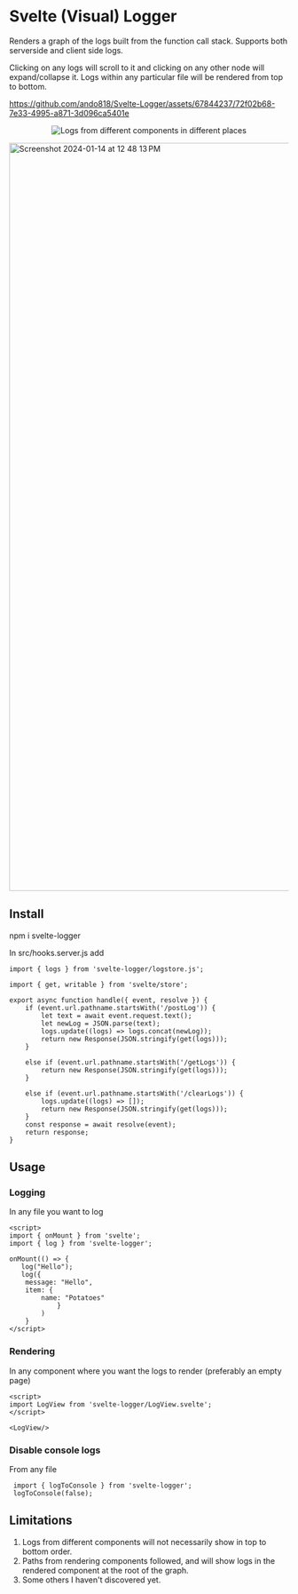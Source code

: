 # Svelte (Visual) Logger

Renders a graph of the logs built from the function call stack. Supports both serverside and client side logs.

Clicking on any logs will scroll to it and clicking on any other node will expand/collapse it.
Logs within any particular file will be rendered from top to bottom. 

https://github.com/ando818/Svelte-Logger/assets/67844237/72f02b68-7e33-4995-a871-3d096ca5401e

<p align="center">
  <img src="https://i.imgur.com/YM5iCHc.png" alt="Logs from different components in different places">
</p>

<img width="1347" alt="Screenshot 2024-01-14 at 12 48 13 PM" src="https://github.com/ando818/Svelte-Logger/assets/67844237/f4ff0bf3-dae6-4900-9502-111675ebcd49">


## Install
npm i svelte-logger

In src/hooks.server.js add
```
import { logs } from 'svelte-logger/logstore.js';

import { get, writable } from 'svelte/store';

export async function handle({ event, resolve }) {
	if (event.url.pathname.startsWith('/postLog')) {
		let text = await event.request.text();
		let newLog = JSON.parse(text);
		logs.update((logs) => logs.concat(newLog));
		return new Response(JSON.stringify(get(logs)));
	}

	else if (event.url.pathname.startsWith('/getLogs')) {
		return new Response(JSON.stringify(get(logs)));
	}

	else if (event.url.pathname.startsWith('/clearLogs')) {
		logs.update((logs) => []);
		return new Response(JSON.stringify(get(logs)));
	}
	const response = await resolve(event);
	return response;
}
```
## Usage

### Logging 
In any file you want to log
```
<script>
import { onMount } from 'svelte';
import { log } from 'svelte-logger';

onMount(() => {
   log("Hello");
   log({
   	message: "Hello",
	item: {
		name: "Potatoes"
            }
        )
    }
</script>
```
### Rendering 
In any component where you want the logs to render (preferably an empty page)
```
<script>
import LogView from 'svelte-logger/LogView.svelte';	
</script>

<LogView/>
```

### Disable console logs 
From any file
```
 import { logToConsole } from 'svelte-logger';
 logToConsole(false);
```

## Limitations
1. Logs from different components will not necessarily show in top to bottom order.
2. Paths from rendering components followed, and will show logs in the rendered component at the root of the graph.
3. Some others I haven't discovered yet.
